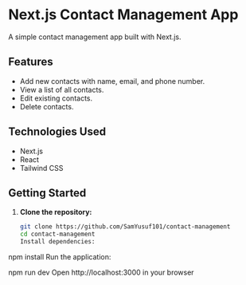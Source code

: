 # Next.js Contact Management App

A simple contact management app built with Next.js.

## Features

- Add new contacts with name, email, and phone number.
- View a list of all contacts.
- Edit existing contacts.
- Delete contacts.

## Technologies Used

- Next.js
- React
- Tailwind CSS

## Getting Started

1. **Clone the repository:**

   ```bash
   git clone https://github.com/SamYusuf101/contact-management
   cd contact-management
   Install dependencies:
   ```

npm install
Run the application:

npm run dev
Open http://localhost:3000 in your browser
